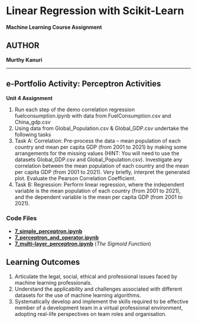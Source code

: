 # Linear Regression with Scikit-Learn

**Machine Learning Course Assignment**

## AUTHOR

**Murthy Kanuri**


---

## e-Portfolio Activity: Perceptron Activities

**Unit 4 Assignment**

1) Run each step of the demo correlation regression fuelconsumption.ipynb with data from FuelConsumption.csv and China_gdp.csv
2) Using data from Global_Population.csv & Global_GDP.csv undertake the following tasks
3) Task A: Correlation: Pre-process the data – mean population of each country and mean per capita GDP (from 2001 to 2021) by making some arrangements for the missing values (HINT: You will need to use the datasets Global_GDP.csv and Global_Population.csv). Investigate any correlation between the mean population of each country and the mean per capita GDP (from 2001 to 2021). Very briefly, interpret the generated plot. Evaluate the Pearson Correlation Coefficient.
4) Task B: Regression: Perform linear regression, where the independent variable is the mean population of each country (from 2001 to 2021), and the dependent variable is the mean per capita GDP (from 2001 to 2021).

### Code Files

- **[7\_simple\_perceptron.ipynb](https://github.com/m-kanuri/m-kanuri.github.io/blob/main/MachineLearning/Unit07_Ex1_simple_perceptron.ipynb)**
- **[7\_perceptron\_and\_operator.ipynb](https://github.com/m-kanuri/m-kanuri.github.io/blob/main/MachineLearning/Unit07_Ex2_perceptron_AND_operator.ipynb)**
- **[7\_multi-layer\_perceptron.ipynb](https://github.com/m-kanuri/m-kanuri.github.io/blob/main/MachineLearning/Unit07_Ex3_multi_layer_Perceptron.ipynb)** (*The Sigmoid Function*)

## Learning Outcomes
1) Articulate the legal, social, ethical and professional issues faced by machine learning professionals.
2) Understand the applicability and challenges associated with different datasets for the use of machine learning algorithms.
3) Systematically develop and implement the skills required to be effective member of a development team in a virtual professional environment, adopting real-life perspectives on team roles and organisation.


